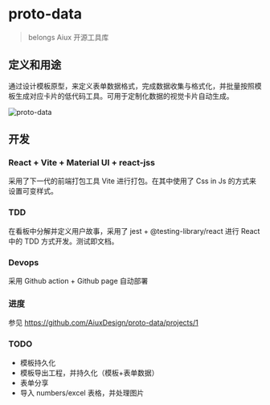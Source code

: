 # proto-data

> belongs Aiux 开源工具库

## 定义和用途
通过设计模板原型，来定义表单数据格式，完成数据收集与格式化，并批量按照模板生成对应卡片的低代码工具。可用于定制化数据的视觉卡片自动生成。

![proto-data](https://user-images.githubusercontent.com/17036920/114829301-7929c780-9dfd-11eb-9879-8fe1c9d35eb3.jpg)


## 开发

### React + Vite + Material UI + react-jss
采用了下一代的前端打包工具 Vite 进行打包。在其中使用了 Css in Js 的方式来设置可变样式。

### TDD
在看板中分解并定义用户故事，采用了 jest + @testing-library/react 进行 React 中的 TDD 方式开发。测试即文档。

### Devops
采用 Github action + Github page 自动部署

### 进度
参见 https://github.com/AiuxDesign/proto-data/projects/1

### TODO
- 模板持久化
- 模板导出工程，并持久化（模板+表单数据）
- 表单分享
- 导入 numbers/excel 表格，并处理图片

